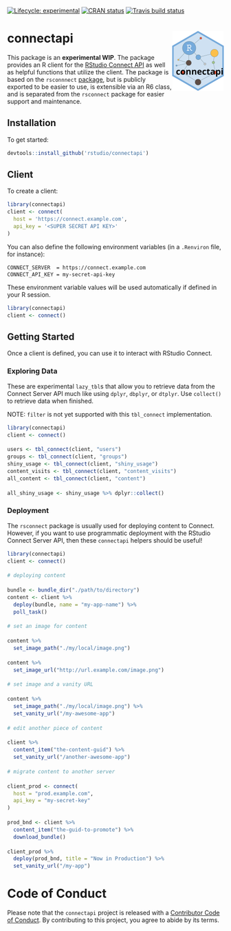 
<!-- README.md is generated from README.Rmd. Please edit that file -->

<!-- badges: start -->

[![Lifecycle:
experimental](https://img.shields.io/badge/lifecycle-experimental-orange.svg)](https://www.tidyverse.org/lifecycle/#experimental)
[![CRAN
status](https://www.r-pkg.org/badges/version/connectapi)](https://cran.r-project.org/package=connectapi)
[![Travis build
status](https://travis-ci.org/rstudio/connectapi.svg?branch=master)](https://travis-ci.org/rstudio/connectapi)
<!-- badges: end -->

# connectapi <img src='man/figures/logo.svg' align="right" height="139" />

This package is an **experimental WIP**. The package provides an R
client for the [RStudio Connect
API](https://docs.rstudio.com/connect/api/) as well as helpful functions
that utilize the client. The package is based on the `rsconnnect`
[package](https://rstudio.github.io/rsconnect/), but is publicly
exported to be easier to use, is extensible via an R6 class, and is
separated from the `rsconnect` package for easier support and
maintenance.

## Installation

To get started:

``` r
devtools::install_github('rstudio/connectapi')
```

## Client

To create a client:

``` r
library(connectapi)
client <- connect(
  host = 'https://connect.example.com',
  api_key = '<SUPER SECRET API KEY>'
)
```

You can also define the following environment variables (in a
`.Renviron` file, for instance):

    CONNECT_SERVER  = https://connect.example.com
    CONNECT_API_KEY = my-secret-api-key

These environment variable values will be used automatically if defined
in your R session.

``` r
library(connectapi)
client <- connect()
```

## Getting Started

Once a client is defined, you can use it to interact with RStudio
Connect.

### Exploring Data

These are experimental `lazy_tbl`s that allow you to retrieve data from
the Connect Server API much like using `dplyr`, `dbplyr`, or `dtplyr`.
Use `collect()` to retrieve data when finished.

NOTE: `filter` is not yet supported with this `tbl_connect`
implementation.

``` r
library(connectapi)
client <- connect()

users <- tbl_connect(client, "users")
groups <- tbl_connect(client, "groups")
shiny_usage <- tbl_connect(client, "shiny_usage")
content_visits <- tbl_connect(client, "content_visits")
all_content <- tbl_connect(client, "content")

all_shiny_usage <- shiny_usage %>% dplyr::collect()
```

### Deployment

The `rsconnect` package is usually used for deploying content to
Connect. However, if you want to use programmatic deployment with the
RStudio Connect Server API, then these `connectapi` helpers should be
useful\!

``` r
library(connectapi)
client <- connect()

# deploying content

bundle <- bundle_dir("./path/to/directory")
content <- client %>% 
  deploy(bundle, name = "my-app-name") %>% 
  poll_task()

# set an image for content

content %>% 
  set_image_path("./my/local/image.png")

content %>% 
  set_image_url("http://url.example.com/image.png")

# set image and a vanity URL

content %>%
  set_image_path("./my/local/image.png") %>%
  set_vanity_url("/my-awesome-app")
  
# edit another piece of content

client %>%
  content_item("the-content-guid") %>%
  set_vanity_url("/another-awesome-app")
  
# migrate content to another server

client_prod <- connect(
  host = "prod.example.com",
  api_key = "my-secret-key"
)

prod_bnd <- client %>%
  content_item("the-guid-to-promote") %>%
  download_bundle()

client_prod %>%
  deploy(prod_bnd, title = "Now in Production") %>%
  set_vanity_url("/my-app")
```

# Code of Conduct

Please note that the `connectapi` project is released with a
[Contributor Code of Conduct](.github/CODE_OF_CONDUCT.md). By
contributing to this project, you agree to abide by its terms.
